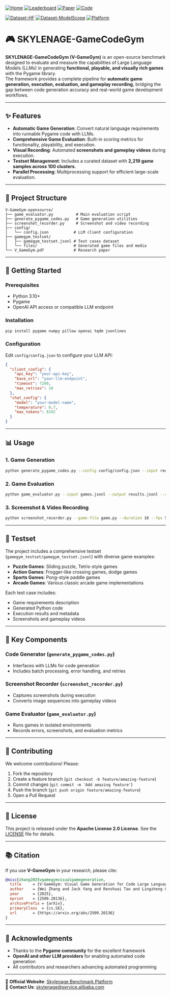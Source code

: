 [![Home](https://img.shields.io/badge/Homepage-🏠-blue.svg)](https://v-gamegym.github.io/index.html)
[![Leaderboard](https://img.shields.io/badge/Leaderboard-🏆-brightgreen.svg)](https://v-gamegym.github.io/leaderboard.html)
[![Paper](https://img.shields.io/badge/Paper-📄-b31b1b.svg)](https://arxiv.org/abs/2509.20136) 
[![Code](https://img.shields.io/badge/Code-💻-black.svg)](https://github.com/alibaba/SKYLENAGE-GameCodeGym/) 

[![Dataset-HF](https://img.shields.io/badge/Data-Huggingface-orange.svg)](https://huggingface.co/datasets/alibabagroup/SKYLENAGE-GameCodeGym) 
[![Dataset-ModelScope](https://img.shields.io/badge/Data-ModelScope-green.svg)](https://modelscope.cn/datasets/Alibaba-DT/SKYLENAGE-GameCodeGym) 
[![Platform](https://img.shields.io/badge/Platform-SKYLENAGE-blue.svg)](https://skylenage.alibaba-inc.com/sla/evaluation/detail?id=DGaiV8tvkBSZSqUHzdu8AA) 

# 🎮 SKYLENAGE-GameCodeGym

**SKYLENAGE-GameCodeGym (V-GameGym)** is an open-source benchmark designed to evaluate and measure the capabilities of Large Language Models (LLMs) in generating **functional, playable, and visually rich games** with the Pygame library.  
The framework provides a complete pipeline for **automatic game generation, execution, evaluation, and gameplay recording**, bridging the gap between code generation accuracy and real-world game development workflows.  

---

## ✨ Features

- **Automatic Game Generation**: Convert natural language requirements into runnable Pygame code with LLMs.  
- **Comprehensive Game Evaluation**: Built-in scoring metrics for functionality, playability, and execution.  
- **Visual Recording**: Automated **screenshots and gameplay videos** during execution.  
- **Testset Management**: Includes a curated dataset with **2,219 game samples across 100 clusters**.  
- **Parallel Processing**: Multiprocessing support for efficient large-scale evaluation.  

---

## 📁 Project Structure

```
V-GameGym-opensource/
├── game_evaluator.py          # Main evaluation script
├── generate_pygame_codes.py   # Game generation utilities
├── screenshot_recorder.py     # Screenshot and video recording
├── config/
│   └── config.json           # LLM client configuration
├── gamegym_testset/
│   ├── gamegym_testset.jsonl # Test cases dataset
│   └── files/                # Generated game files and media
└── V_GameGym.pdf             # Research paper
```

---

## 🚀 Getting Started

### Prerequisites
- Python 3.10+  
- Pygame  
- OpenAI API access or compatible LLM endpoint  

### Installation
```bash
pip install pygame numpy pillow openai tqdm jsonlines
```

### Configuration
Edit `config/config.json` to configure your LLM API:
```json
{
  "client_config": {
    "api_key": "your-api-key",
    "base_url": "your-llm-endpoint",
    "timeout": 7200,
    "max_retries": 10
  },
  "chat_config": {
    "model": "your-model-name",
    "temperature": 0.7,
    "max_tokens": 8192
  }
}
```

---

## 📊 Usage

### 1. Game Generation
```bash
python generate_pygame_codes.py --config config/config.json --input requirements.jsonl --output generated_games.jsonl
```

### 2. Game Evaluation
```bash
python game_evaluator.py --input games.jsonl --output results.jsonl --record-screenshots --generate-videos
```

### 3. Screenshot & Video Recording
```bash
python screenshot_recorder.py --game-file game.py --duration 10 --fps 5
```

---

## 🎯 Testset

The project includes a comprehensive testset (`gamegym_testset/gamegym_testset.jsonl`) with diverse game examples:

- **Puzzle Games**: Sliding puzzle, Tetris-style games
- **Action Games**: Frogger-like crossing games, dodge games
- **Sports Games**: Pong-style paddle games
- **Arcade Games**: Various classic arcade game implementations

Each test case includes:
- Game requirements description
- Generated Python code
- Execution results and metadata
- Screenshots and gameplay videos

---

## 🔧 Key Components

### Code Generator (`generate_pygame_codes.py`)
- Interfaces with LLMs for code generation  
- Includes batch processing, error handling, and retries  

### Screenshot Recorder (`screenshot_recorder.py`)
- Captures screenshots during execution  
- Converts image sequences into gameplay videos  

### Game Evaluator (`game_evaluator.py`)
- Runs games in isolated environments  
- Records errors, screenshots, and evaluation metrics  

---

## 🤝 Contributing

We welcome contributions! Please:  
1. Fork the repository  
2. Create a feature branch (`git checkout -b feature/amazing-feature`)  
3. Commit changes (`git commit -m 'Add amazing feature'`)  
4. Push the branch (`git push origin feature/amazing-feature`)  
5. Open a Pull Request  

---

## 📄 License

This project is released under the **Apache License 2.0 License**. See the [LICENSE](LICENSE) file for details.  

---

## 📚 Citation

If you use **V-GameGym** in your research, please cite:  

```bibtex
@misc{zhang2025vgamegymvisualgamegeneration,
  title     = {V-GameGym: Visual Game Generation for Code Large Language Models}, 
  author    = {Wei Zhang and Jack Yang and Renshuai Tao and Lingzheng Chai and Shawn Guo and Jiajun Wu and Xiaoming Chen and Ganqu Cui and Ning Ding and Xander Xu and Hu Wei and Bowen Zhou},
  year      = {2025},
  eprint    = {2509.20136},
  archivePrefix = {arXiv},
  primaryClass  = {cs.SE},
  url       = {https://arxiv.org/abs/2509.20136}
}
```

---

## 🙏 Acknowledgments

- Thanks to the **Pygame community** for the excellent framework  
- **OpenAI and other LLM providers** for enabling automated code generation  
- All contributors and researchers advancing automated programming  

---

🔗 **Official Website**: [Skylenage Benchmark Platform](https://skylenage.alibaba-inc.com/sla/home)  
📧 **Contact Us**: skylenage@service.alibaba.com  

